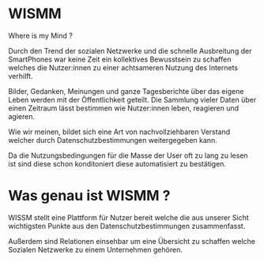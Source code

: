 # WISMM
Where is my Mind ? 

Durch den Trend der sozialen Netzwerke und die schnelle Ausbreitung der SmartPhones war keine Zeit ein kollektives Bewusstsein zu schaffen welches die Nutzer:innen zu einer achtsameren Nutzung des Internets verhilft.

Bilder, Gedanken, Meinungen und ganze Tagesberichte über das eigene Leben werden mit der Öffentlichkeit geteilt.
Die Sammlung vieler Daten über einen Zeitraum lässt bestimmen wie Nutzer:innen leben, reagieren und agieren. 

Wie wir meinen, bildet sich eine Art von nachvollziehbaren Verstand welcher durch Datenschutzbestimmungen weitergegeben kann. 

Da die Nutzungsbedingungen für die Masse der User oft zu lang zu lesen ist sind diese schon konditoniert diese automatisiert zu bestätigen.

# Was genau ist WISMM ?

WISSM stellt eine Plattform für Nutzer bereit welche die aus unserer Sicht wichtigsten Punkte aus den Datenschutzbestimmungen zusammenfasst.

Außerdem sind Relationen einsehbar um eine Übersicht zu schaffen welche Sozialen Netzwerke zu einem Unternehmen gehören.

